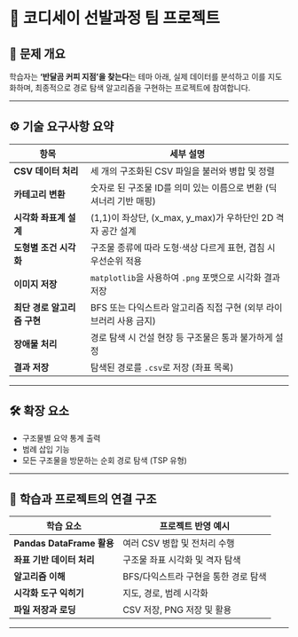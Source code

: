 # 🧭 코디세이 선발과정 팀 프로젝트

## 📌 문제 개요

학습자는 **‘반달곰 커피 지점’을 찾는다**는 테마 아래, 실제 데이터를 분석하고 이를 지도화하며, 최종적으로 경로 탐색 알고리즘을 구현하는 프로젝트에 참여합니다.

---

## ⚙ 기술 요구사항 요약

| 항목                        | 세부 설명                                                          |
| --------------------------- | ------------------------------------------------------------------ |
| **CSV 데이터 처리**         | 세 개의 구조화된 CSV 파일을 불러와 병합 및 정렬                    |
| **카테고리 변환**           | 숫자로 된 구조물 ID를 의미 있는 이름으로 변환 (딕셔너리 기반 매핑) |
| **시각화 좌표계 설계**      | (1,1)이 좌상단, (x_max, y_max)가 우하단인 2D 격자 공간 설계        |
| **도형별 조건 시각화**      | 구조물 종류에 따라 도형·색상 다르게 표현, 겹침 시 우선순위 적용    |
| **이미지 저장**             | `matplotlib`을 사용하여 `.png` 포맷으로 시각화 결과 저장           |
| **최단 경로 알고리즘 구현** | BFS 또는 다익스트라 알고리즘 직접 구현 (외부 라이브러리 사용 금지) |
| **장애물 처리**             | 경로 탐색 시 건설 현장 등 구조물은 통과 불가하게 설정              |
| **결과 저장**               | 탐색된 경로를 `.csv`로 저장 (좌표 목록)                            |

---

## 🛠 확장 요소

- 구조물별 요약 통계 출력
- 범례 삽입 기능
- 모든 구조물을 방문하는 순회 경로 탐색 (TSP 유형)

---

## 🔗 학습과 프로젝트의 연결 구조

| 학습 요소                 | 프로젝트 반영 예시                   |
| ------------------------- | ------------------------------------ |
| **Pandas DataFrame 활용** | 여러 CSV 병합 및 전처리 수행         |
| **좌표 기반 데이터 처리** | 구조물 좌표 시각화 및 격자 탐색      |
| **알고리즘 이해**         | BFS/다익스트라 구현을 통한 경로 탐색 |
| **시각화 도구 익히기**    | 지도, 경로, 범례 시각화              |
| **파일 저장과 로딩**      | CSV 저장, PNG 저장 및 활용           |

---
